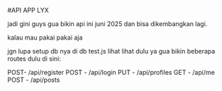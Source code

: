 #API APP LYX

jadi gini guys gua bikin api ini juni 2025 dan bisa dikembangkan lagi.


kalau mau pakai 
pakai aja

jgn lupa setup db nya di db test.js
lihat lihat dulu ya gua bikin beberapa routes dulu di sini:


POST- /api/register
POST - /api/login
PUT - /api/profiles
GET - /api/me
POST - /api/posts